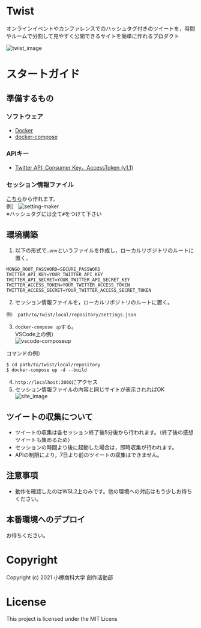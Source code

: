 # Twist
オンラインイベントやカンファレンスでのハッシュタグ付きのツイートを，時間やルームで分割して見やすく公開できるサイトを簡単に作れるプロダクト


![twist_image](https://user-images.githubusercontent.com/38606036/134790001-8b582e75-967b-4eec-adec-8b6a0f7009d0.png)


# スタートガイド

## 準備するもの
### ソフトウェア
- [Docker](https://docs.docker.com/get-docker/)
- [docker-compose](https://docs.docker.com/compose/install/)
### APIキー
- [Twitter API: Consumer Key，AccessToken (v1.1)](https://developer.twitter.com/en/docs/getting-started)
### セッション情報ファイル
[こちら](https://soukatsu-ouc-programmers.github.io/Twist/setting-maker/)から作れます。  
例）
![setting-maker](https://user-images.githubusercontent.com/38606036/134780504-2d165c34-3595-451f-820b-495e417988bd.png)  
※ハッシュタグには全て`#`をつけて下さい

## 環境構築
1. 以下の形式で`.env`というファイルを作成し，ローカルリポジトリのルートに置く。
```
MONGO_ROOT_PASSWORD=SECURE_PASSWORD
TWITTER_API_KEY=YOUR_TWITTER_API_KEY
TWITTER_API_SECRET=YOUR_TWITTER_API_SECRET_KEY
TWITTER_ACCESS_TOKEN=YOUR_TWITTER_ACCESS_TOKEN
TWITTER_ACCESS_SECRET=YOUR_TWITTER_ACCESS_SECRET_TOKEN
```
2. セッション情報ファイルを，ローカルリポジトリのルートに置く。
```
例） path/to/Twist/local/repository/settings.json
```
3. `docker-compose up`する。  
VSCode上の例）  
![vscode-composeup](https://user-images.githubusercontent.com/38606036/134780466-0dbf9542-ad26-447f-b94b-c007148f440f.png)


コマンドの例）
```[bash]
$ cd path/to/Twist/local/repository
$ docker-compose up -d --build
```
4. `http://localhost:3000`にアクセス
5. セッション情報ファイルの内容と同じサイトが表示されればOK  
![site_image](https://user-images.githubusercontent.com/38606036/134790038-4d40f921-d2f7-4f57-ac17-e6c0ac1e8b20.png)


## ツイートの収集について
- ツイートの収集は各セッション終了後5分後から行われます。（終了後の感想ツイートも集めるため）  
- セッションの時間より後に起動した場合は，即時収集が行われます。
- APIの制限により，7日より前のツイートの収集はできません。

## 注意事項
- 動作を確認したのはWSL2上のみです。他の環境への対応はもう少しお待ちください。

## 本番環境へのデプロイ
お待ちください。

# Copyright
Copyright (c) 2021 小樽商科大学 創作活動部

# License
This project is licensed under the MIT Licens
